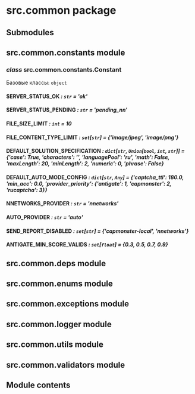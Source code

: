 # src.common package

## Submodules

## src.common.constants module

### *class* src.common.constants.Constant

Базовые классы: `object`

#### SERVER_STATUS_OK *: `str`* *= 'ok'*

#### SERVER_STATUS_PENDING *: `str`* *= 'pending_nn'*

#### FILE_SIZE_LIMIT *: `int`* *= 10*

#### FILE_CONTENT_TYPE_LIMIT *: `set`[`str`]* *= {'image/jpeg', 'image/png'}*

#### DEFAULT_SOLUTION_SPECIFICATION *: `dict`[`str`, `Union`[`bool`, `int`, `str`]]* *= {'case': True, 'characters': '', 'languagePool': 'ru', 'math': False, 'maxLength': 20, 'minLength': 2, 'numeric': 0, 'phrase': False}*

#### DEFAULT_AUTO_MODE_CONFIG *: `dict`[`str`, `Any`]* *= {'captcha_ttl': 180.0, 'min_acc': 0.0, 'provider_priority': {'antigate': 1, 'capmonster': 2, 'rucaptcha': 3}}*

#### NNETWORKS_PROVIDER *: `str`* *= 'nnetworks'*

#### AUTO_PROVIDER *: `str`* *= 'auto'*

#### SEND_REPORT_DISABLED *: `set`[`str`]* *= {'capmonster-local', 'nnetworks'}*

#### ANTIGATE_MIN_SCORE_VALIDS *: `set`[`float`]* *= {0.3, 0.5, 0.7, 0.9}*

## src.common.deps module

## src.common.enums module

## src.common.exceptions module

## src.common.logger module

## src.common.utils module

## src.common.validators module

## Module contents

